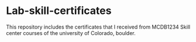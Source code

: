 # Lab-skill-certificates
This repository includes the certificates that I received from MCDB1234 Skill center courses of the university of Colorado, boulder.
